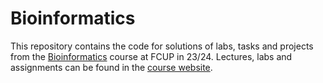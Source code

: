 # Bioinformatics
This repository contains the code for solutions of labs, tasks and projects from the [Bioinformatics](https://sigarra.up.pt/fcup/en/UCURR_GERAL.FICHA_UC_VIEW?pv_ocorrencia_id=528105) course at FCUP in 23/24. Lectures, labs and assignments can be found in the [course website](https://moodle2324.up.pt/course/view.php?id=2006).